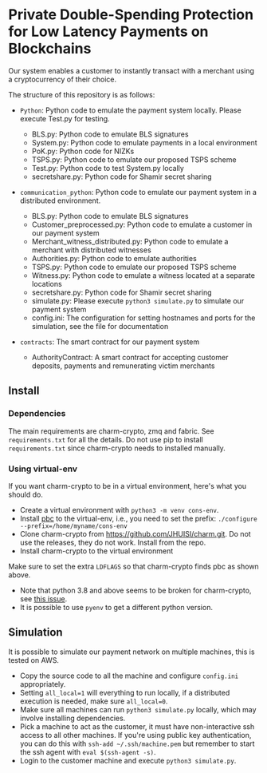 # Private Double-Spending Protection for Low Latency Payments on Blockchains

Our system enables a customer to instantly transact with a merchant using a cryptocurrency of their choice.

The structure of this repository is as follows:

* `Python`: Python code to emulate the payment system locally. Please execute Test.py for testing.

	- BLS.py: Python code to emulate BLS signatures
	- System.py: Python code to emulate payments in a local environment
	- PoK.py: Python code for NIZKs
	- TSPS.py: Python code to emulate our proposed TSPS scheme
	- Test.py: Python code to test System.py locally
	- secretshare.py: Python code for Shamir secret sharing
 
* `communication_python`: Python code to emulate our payment system in a distributed environment. 

	- BLS.py: Python code to emulate BLS signatures
	- Customer_preprocessed.py: Python code to emulate a customer in our payment system
	- Merchant_witness_distributed.py: Python code to emulate a merchant with distributed witnesses
	- Authorities.py: Python code to emulate authorities
	- TSPS.py: Python code to emulate our proposed TSPS scheme
	- Witness.py: Python code to emulate a witness located at a separate locations
	- secretshare.py: Python code for Shamir secret sharing
    - simulate.py: Please execute `python3 simulate.py` to simulate our payment system
    - config.ini: The configuration for setting hostnames and ports for the simulation, see the file for documentation

* `contracts`: The smart contract for our payment system
    
	- AuthorityContract: A smart contract for accepting customer deposits, payments and remunerating victim merchants


## Install

### Dependencies

The main requirements are charm-crypto, zmq and fabric.
See `requirements.txt` for all the details.
Do not use pip to install `requirements.txt` since charm-crypto needs to installed manually.

### Using virtual-env

If you want charm-crypto to be in a virtual environment,
here's what you should do.
- Create a virtual environment with `python3 -m venv cons-env`.
- Install [pbc](https://crypto.stanford.edu/pbc/download.html) to the virtual-env,
i.e., you need to set the prefix: `./configure --prefix=/home/myname/cons-env`
- Clone charm-crypto from https://github.com/JHUISI/charm.git.
Do not use the releases, they do not work. Install from the repo.
- Install charm-crypto to the virtual environment

Make sure to set the extra `LDFLAGS` so that charm-crypto finds pbc as shown above.
- Note that python 3.8 and above seems to be broken for charm-crypto, see [this issue](https://github.com/JHUISI/charm/issues/239).
- It is possible to use `pyenv` to get a different python version.

## Simulation

It is possible to simulate our payment network on multiple machines, this is tested on AWS.
- Copy the source code to all the machine and configure `config.ini` appropriately.
- Setting `all_local=1` will everything to run locally,
if a distributed execution is needed, make sure `all_local=0`.
- Make sure all machines can run `python3 simulate.py` locally, which may involve installing dependencies.
- Pick a machine to act as the customer, it must have non-interactive ssh access to all other machines.
If you're using public key authentication, you can do this with `ssh-add ~/.ssh/machine.pem` but remember to start the ssh agent with `eval $(ssh-agent -s)`.
- Login to the customer machine and execute `python3 simulate.py`.
